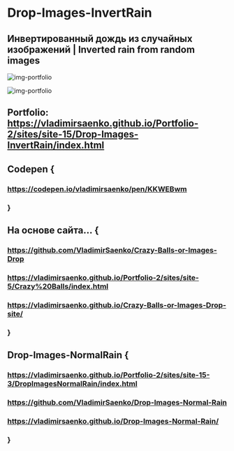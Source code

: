 # Drop-Images-InvertRain
 
## Инвертированный дождь из случайных изображений | Inverted rain from random images

![img-portfolio](https://user-images.githubusercontent.com/56477695/150163941-e641901e-20d4-4342-9597-5356770aa0cc.jpeg)

![img-portfolio](https://user-images.githubusercontent.com/56477695/203998764-0c1997ba-d3c7-4698-a78f-26dcbbdde3a5.jpg)

## Portfolio: https://vladimirsaenko.github.io/Portfolio-2/sites/site-15/Drop-Images-InvertRain/index.html

## Codepen {

### https://codepen.io/vladimirsaenko/pen/KKWEBwm

### }

## На основе сайта... {

### https://github.com/VladimirSaenko/Crazy-Balls-or-Images-Drop
  
### https://vladimirsaenko.github.io/Portfolio-2/sites/site-5/Crazy%20Balls/index.html
  
### https://vladimirsaenko.github.io/Crazy-Balls-or-Images-Drop-site/
  
### }

## Drop-Images-NormalRain {

### https://vladimirsaenko.github.io/Portfolio-2/sites/site-15-3/DropImagesNormalRain/index.html

### https://github.com/VladimirSaenko/Drop-Images-Normal-Rain

### https://vladimirsaenko.github.io/Drop-Images-Normal-Rain/

### }
